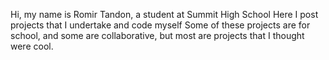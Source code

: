 Hi, my name is Romir Tandon, a student at Summit High School
Here I post projects that I undertake and code myself
Some of these projects are for school, and some are collaborative, but most are projects that I thought were cool.
<!---
BottleOfBeans/BottleOfBeans is a ✨ special ✨ repository because its `README.md` (this file) appears on your GitHub profile.
You can click the Preview link to take a look at your changes.
--->
